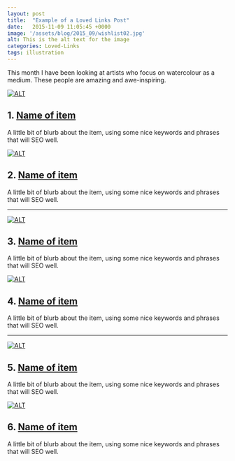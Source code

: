 ```yaml
---
layout: post
title:  "Example of a Loved Links Post"
date:   2015-11-09 11:05:45 +0000
image: '/assets/blog/2015_09/wishlist02.jpg'
alt: This is the alt text for the image
categories: Loved-Links
tags: illustration
---
```


This month I have been looking at artists who focus on watercolour as a medium. These people are amazing and awe-inspiring.

<div class="row">
	<div class="col-md-6">
		<a href="#"><img src="/assets/blog/2015_09/wishlist01.jpg" alt="ALT"></a>
		<h2>1. <a href="#">Name of item</a></h2>
		<p>A little bit of blurb about the item, using some nice keywords and phrases that will SEO well.</p>
	</div>
	<div class="col-md-6">
		<a href="#"><img src="/assets/blog/2015_09/wishlist02.jpg" alt="ALT"></a>
		<h2>2. <a href="#">Name of item</a></h2>
		<p>A little bit of blurb about the item, using some nice keywords and phrases that will SEO well.</p>
	</div>
</div>

* * *

<div class="row">
	<div class="col-md-6">
		<a href="#"><img src="/assets/blog/2015_09/wishlist03.jpg" alt="ALT"></a>
		<h2>3. <a href="#">Name of item</a></h2>
		<p>A little bit of blurb about the item, using some nice keywords and phrases that will SEO well.</p>
	</div>
	<div class="col-md-6">
		<a href="#"><img src="/assets/blog/2015_09/wishlist04.jpg" alt="ALT"></a>
		<h2>4. <a href="#">Name of item</a></h2>
		<p>A little bit of blurb about the item, using some nice keywords and phrases that will SEO well.</p>
	</div>
</div>

* * *

<div class="row">
	<div class="col-md-6">
		<a href="#"><img src="/assets/blog/2015_09/wishlist05.jpg" alt="ALT"></a>
		<h2>5. <a href="#">Name of item</a></h2>
		<p>A little bit of blurb about the item, using some nice keywords and phrases that will SEO well.</p>
	</div>
	<div class="col-md-6">
		<a href="#"><img src="/assets/blog/2015_09/wishlist06.jpg" alt="ALT"></a>
		<h2>6. <a href="#">Name of item</a></h2>
		<p>A little bit of blurb about the item, using some nice keywords and phrases that will SEO well.</p>
	</div>
</div>
